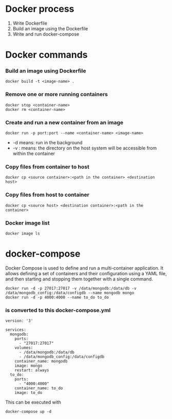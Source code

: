 # Docker process
1. Write Dockerfile
2. Build an image using the Dockerfile
3. Write and run docker-compose

# Docker commands
### Build an image using Dockerfile
~~~
docker build -t <image-name> .
~~~
### Remove one or more running containers
~~~
docker stop <container-name>
docker rm <container-name>
~~~
### Create and run a new container from an image
~~~
docker run -p port:port --name <container-name> <image-name>
~~~
- -d means: run in the background
- -v <directory on the host system>:<directory in the container> means: the directory on the host system will be accessible from within the container
### Copy files from container to host
~~~
docker cp <source container>:<path in the container> <destination host>
~~~
### Copy files from host to container
~~~
docker cp <source host> <destination container>:<path in the container>
~~~
### Docker image list
~~~
docker image ls
~~~

# docker-compose
Docker Compose is used to define and run a multi-container application. It allows defining a set of containers and their configuration using a YAML file, and then starting and stopping them together with a single command.
~~~
docker run -d -p 27017:27017 -v /data/mongodb:/data/db -v /data/mongodb_config:/data/configdb --name mongodb mongo
docker run -d -p 4000:4000 --name to_do to_do
~~~
### is converted to this docker-compose.yml
~~~
version: '3'

services:
  mongodb:
    ports:
      - "27017:27017"
    volumes:
      - /data/mongodb:/data/db
      - /data/mongodb_config:/data/configdb
    container_name: mongodb
    image: mongo
    restart: always
  to_do:
    ports:
      - "4000:4000"
    container_name: to_do
    image: to_do
~~~
This can be executed with
~~~
docker-compose up -d
~~~
